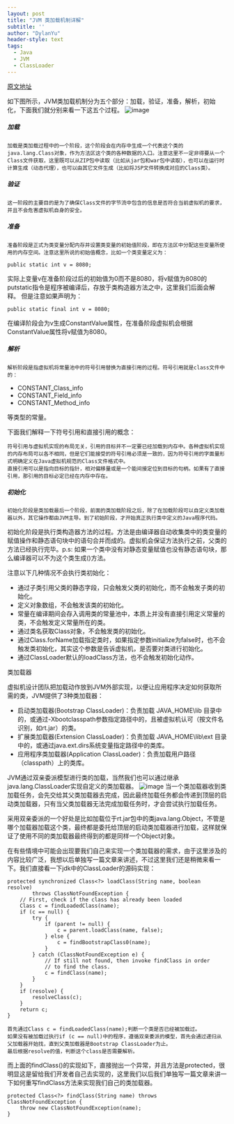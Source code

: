 ```yaml
---
layout: post
title: "JVM 类加载机制详解"
subtitle: ''
author: "DylanYu"
header-style: text
tags:
  - Java
  - JVM
  - ClassLoader
---
```


<a href="http://www.importnew.com/25295.html" target="_blank">原文地址</a>

如下图所示，JVM类加载机制分为五个部分：加载，验证，准备，解析，初始化，下面我们就分别来看一下这五个过程。
![image](https://dylanblog.github.io/img/in-post/post_20181113_class_loader.png)

##### 加载
    加载是类加载过程中的一个阶段，这个阶段会在内存中生成一个代表这个类的java.lang.Class对象，作为方法区这个类的各种数据的入口。注意这里不一定非得要从一个Class文件获取，这里既可以从ZIP包中读取（比如从jar包和war包中读取），也可以在运行时计算生成（动态代理），也可以由其它文件生成（比如将JSP文件转换成对应的Class类）。

##### 验证
    这一阶段的主要目的是为了确保Class文件的字节流中包含的信息是否符合当前虚拟机的要求，并且不会危害虚拟机自身的安全。
##### 准备
    准备阶段是正式为类变量分配内存并设置类变量的初始值阶段，即在方法区中分配这些变量所使用的内存空间。注意这里所说的初始值概念，比如一个类变量定义为：
```
public static int v = 8080;
```
实际上变量v在准备阶段过后的初始值为0而不是8080，将v赋值为8080的putstatic指令是程序被编译后，存放于类构造器<client>方法之中，这里我们后面会解释。
但是注意如果声明为：

```
public static final int v = 8080;
```
在编译阶段会为v生成ConstantValue属性，在准备阶段虚拟机会根据ConstantValue属性将v赋值为8080。

##### 解析
    解析阶段是指虚拟机将常量池中的符号引用替换为直接引用的过程。符号引用就是class文件中的：

- CONSTANT_Class_info
- CONSTANT_Field_info
- CONSTANT_Method_info

等类型的常量。

下面我们解释一下符号引用和直接引用的概念：

    符号引用与虚拟机实现的布局无关，引用的目标并不一定要已经加载到内存中。各种虚拟机实现的内存布局可以各不相同，但是它们能接受的符号引用必须是一致的，因为符号引用的字面量形式明确定义在Java虚拟机规范的Class文件格式中。
    直接引用可以是指向目标的指针，相对偏移量或是一个能间接定位到目标的句柄。如果有了直接引用，那引用的目标必定已经在内存中存在。
##### 初始化

    初始化阶段是类加载最后一个阶段，前面的类加载阶段之后，除了在加载阶段可以自定义类加载器以外，其它操作都由JVM主导。到了初始阶段，才开始真正执行类中定义的Java程序代码。

初始化阶段是执行类构造器<client>方法的过程。<client>方法是由编译器自动收集类中的类变量的赋值操作和静态语句块中的语句合并而成的。虚拟机会保证<client>方法执行之前，父类的<client>方法已经执行完毕。p.s: 如果一个类中没有对静态变量赋值也没有静态语句块，那么编译器可以不为这个类生成<client>()方法。

注意以下几种情况不会执行类初始化：

- 通过子类引用父类的静态字段，只会触发父类的初始化，而不会触发子类的初始化。
- 定义对象数组，不会触发该类的初始化。
- 常量在编译期间会存入调用类的常量池中，本质上并没有直接引用定义常量的类，不会触发定义常量所在的类。
- 通过类名获取Class对象，不会触发类的初始化。
- 通过Class.forName加载指定类时，如果指定参数initialize为false时，也不会触发类初始化，其实这个参数是告诉虚拟机，是否要对类进行初始化。
- 通过ClassLoader默认的loadClass方法，也不会触发初始化动作。

类加载器

虚拟机设计团队把加载动作放到JVM外部实现，以便让应用程序决定如何获取所需的类，JVM提供了3种类加载器：

-   启动类加载器(Bootstrap ClassLoader)：负责加载 JAVA_HOME\lib 目录中的，或通过-Xbootclasspath参数指定路径中的，且被虚拟机认可（按文件名识别，如rt.jar）的类。
-   扩展类加载器(Extension ClassLoader)：负责加载 JAVA_HOME\lib\ext 目录中的，或通过java.ext.dirs系统变量指定路径中的类库。
-   应用程序类加载器(Application ClassLoader)：负责加载用户路径（classpath）上的类库。

JVM通过双亲委派模型进行类的加载，当然我们也可以通过继承java.lang.ClassLoader实现自定义的类加载器。
![image](https://dylanblog.github.io/img/in-post/post_20181113_class_loader_2.png)
当一个类加载器收到类加载任务，会先交给其父类加载器去完成，因此最终加载任务都会传递到顶层的启动类加载器，只有当父类加载器无法完成加载任务时，才会尝试执行加载任务。

采用双亲委派的一个好处是比如加载位于rt.jar包中的类java.lang.Object，不管是哪个加载器加载这个类，最终都是委托给顶层的启动类加载器进行加载，这样就保证了使用不同的类加载器最终得到的都是同样一个Object对象。

在有些情境中可能会出现要我们自己来实现一个类加载器的需求，由于这里涉及的内容比较广泛，我想以后单独写一篇文章来讲述，不过这里我们还是稍微来看一下。我们直接看一下jdk中的ClassLoader的源码实现：

```
protected synchronized Class<?> loadClass(String name, boolean resolve)
        throws ClassNotFoundException {
    // First, check if the class has already been loaded
    Class c = findLoadedClass(name);
    if (c == null) {
        try {
            if (parent != null) {
                c = parent.loadClass(name, false);
            } else {
                c = findBootstrapClass0(name);
            }
        } catch (ClassNotFoundException e) {
            // If still not found, then invoke findClass in order
            // to find the class.
            c = findClass(name);
        }
    }
    if (resolve) {
        resolveClass(c);
    }
    return c;
}
```
    首先通过Class c = findLoadedClass(name);判断一个类是否已经被加载过。
    如果没有被加载过执行if (c == null)中的程序，遵循双亲委派的模型，首先会通过递归从父加载器开始找，直到父类加载器是Bootstrap ClassLoader为止。
    最后根据resolve的值，判断这个class是否需要解析。

而上面的findClass()的实现如下，直接抛出一个异常，并且方法是protected，很明显这是留给我们开发者自己去实现的，这里我们以后我们单独写一篇文章来讲一下如何重写findClass方法来实现我们自己的类加载器。
```
protected Class<?> findClass(String name) throws ClassNotFoundException {
    throw new ClassNotFoundException(name);
}
```